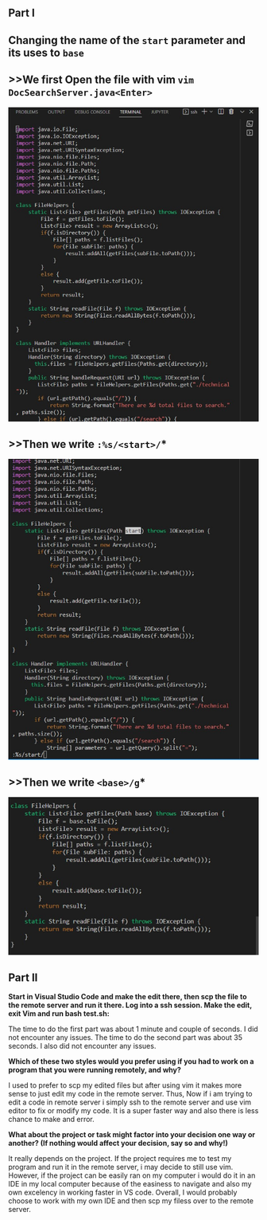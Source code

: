 **Part I**
---

**Changing the name of the ```start``` parameter and its uses to ```base```**
---

**>>We first Open the file with vim ```vim DocSearchServer.java<Enter>```**
---

![image](images\lab4pic1.jpg)


**>>Then we write  ```:%s/<start>/```***
---

![image](images\lab4pic2.jpg)


**>>Then we write  ```<base>/g```***
---

![image](images\lab4pic3.jpg)


**Part II**
---


**Start in Visual Studio Code and make the edit there, then scp the file to the remote server and run it there. Log into a ssh session. Make the edit, exit Vim and run bash test.sh:**

The time to do the first part was about 1 minute and couple of seconds. I did not encounter any issues. 
The time to do the second part was about 35 seconds. I also did not encounter any issues. 

**Which of these two styles would you prefer using if you had to work on a program that you were running remotely, and why?**

I used to prefer to scp my edited files but after using vim it makes more sense to just edit my code in the remote server. Thus, Now if i am trying to edit a code in remote server i simply ssh to the remote server and use vim editor to fix or modify my code. It is a super faster way and also there is less chance to make and error. 


**What about the project or task might factor into your decision one way or another? (If nothing would affect your decision, say so and why!)**

It really depends on the project. If the project requires me to test my program and run it in the remote server, i may decide to still use vim. However, if the project can be easily ran on my computer i would do it in an IDE in my local computer because of the easiness to navigate and also my own excelency in working faster in VS code. Overall, I would probably choose to work with my own IDE and then scp my filess over to the remote server. 